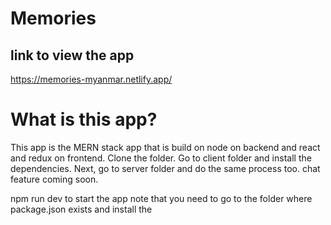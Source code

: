 # Memories

## link to view the app 
https://memories-myanmar.netlify.app/

# What is this app? 
This app is the MERN stack app that is build on node on backend and react and redux on frontend. 
Clone the folder. Go to client folder and install the dependencies. Next, go to server folder and do the same process too.
chat feature coming soon.
    
npm run dev to start the app 
note that you need to go to the folder where package.json exists and install the 
